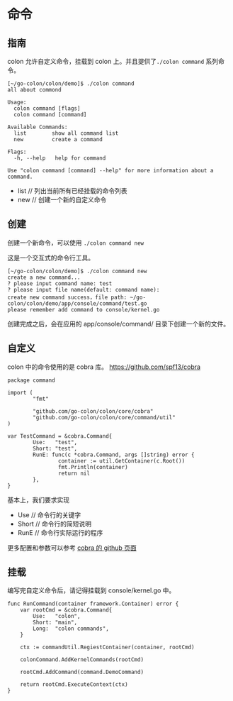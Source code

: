 # 命令

## 指南

colon 允许自定义命令，挂载到 colon 上。并且提供了`./colon command` 系列命令。

```
[~/go-colon/colon/demo]$ ./colon command
all about commond

Usage:
  colon command [flags]
  colon command [command]

Available Commands:
  list        show all command list
  new         create a command

Flags:
  -h, --help   help for command

Use "colon command [command] --help" for more information about a command.
```

- list  // 列出当前所有已经挂载的命令列表
- new   // 创建一个新的自定义命令

## 创建

创建一个新命令，可以使用 `./colon command new`

这是一个交互式的命令行工具。

```
[~/go-colon/colon/demo]$ ./colon command new
create a new command...
? please input command name: test
? please input file name(default: command name):
create new command success，file path: ~/go-colon/colon/demo/app/console/command/test.go
please remember add command to console/kernel.go
```

创建完成之后，会在应用的 app/console/command/ 目录下创建一个新的文件。

## 自定义

colon 中的命令使用的是 cobra 库。 https://github.com/spf13/cobra

```
package command

import (
        "fmt"

        "github.com/go-colon/colon/core/cobra"
        "github.com/go-colon/colon/core/command/util"
)

var TestCommand = &cobra.Command{
        Use:   "test",
        Short: "test",
        RunE: func(c *cobra.Command, args []string) error {
                container := util.GetContainer(c.Root())
                fmt.Println(container)
                return nil
        },
}

```

基本上，我们要求实现
- Use // 命令行的关键字
- Short // 命令行的简短说明
- RunE // 命令行实际运行的程序

更多配置和参数可以参考 [cobra 的 github 页面](https://github.com/spf13/cobra)

## 挂载

编写完自定义命令后，请记得挂载到 console/kernel.go 中。

``` golang
func RunCommand(container framework.Container) error {
	var rootCmd = &cobra.Command{
		Use:   "colon",
		Short: "main",
		Long:  "colon commands",
	}

	ctx := commandUtil.RegiestContainer(container, rootCmd)

	colonCommand.AddKernelCommands(rootCmd)

    rootCmd.AddCommand(command.DemoCommand)

	return rootCmd.ExecuteContext(ctx)
}

```
